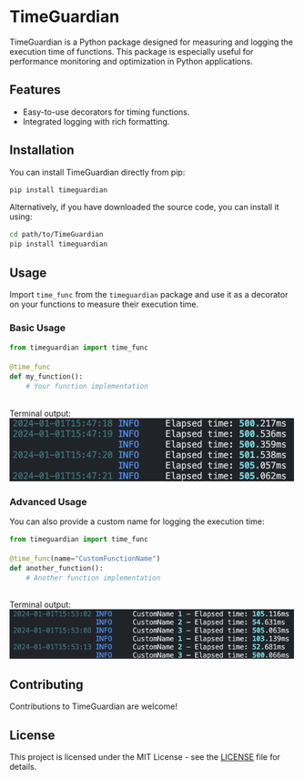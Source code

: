 # TimeGuardian

TimeGuardian is a Python package designed for measuring and logging the execution time of functions. This package is especially useful for performance monitoring and optimization in Python applications.

## Features

- Easy-to-use decorators for timing functions.
- Integrated logging with rich formatting.

## Installation

You can install TimeGuardian directly from pip:

```bash
pip install timeguardian
```

Alternatively, if you have downloaded the source code, you can install it using:

```bash
cd path/to/TimeGuardian
pip install timeguardian
```

## Usage

Import `time_func` from the `timeguardian` package and use it as a decorator on your functions to measure their execution time.

### Basic Usage

```python
from timeguardian import time_func

@time_func
def my_function():
    # Your function implementation
```

<br>
Terminal output:<br>
<img
  src="docs/images/Screenshot1.png"
  alt="Alt text"
  title="Optional title"
  style="display: inline-block; margin: 0 auto; max-width: 500px">

### Advanced Usage

You can also provide a custom name for logging the execution time:

```python
from timeguardian import time_func

@time_func(name="CustomFunctionName")
def another_function():
    # Another function implementation
```
<br>
Terminal output:<br>
<img
  src="docs/images/Screenshot2.png"
  alt="Alt text"
  title="Optional title"
  style="display: inline-block; margin: 0 auto; max-width: 500px">

## Contributing

Contributions to TimeGuardian are welcome!

## License

This project is licensed under the MIT License - see the [LICENSE](LICENSE) file for details.
